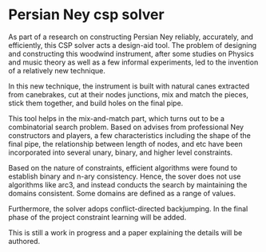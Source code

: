 # Persian Ney csp solver

As part of a research on constructing Persian Ney reliably, accurately, and efficiently, this CSP solver acts a design-aid tool.
The problem of designing and constructing this woodwind instrument, after some studies on Physics and music theory as well as a few informal experiments, 
led to the invention of a relatively new technique.

In this new technique, the instrument is built with natural canes extracted from canebrakes, cut at their nodes junctions, 
mix and match the pieces, stick them together, and build holes on the final pipe.

This tool helps in the mix-and-match part, which turns out to be a combinatorial search problem. Based on advises from professional Ney constructors and 
players, a few characteristics including the shape of the final pipe, the relationship between length of nodes, and etc have been incorporated into
several unary, binary, and higher level constraints.

Based on the nature of constraints, efficient algorithms were found to establish binary and n-ary consistency. Hence, the sover does not use algorithms like
arc3, and instead conducts the search by maintaining the domains consistent. Some domains are defined as a range of values.

Furthermore, the solver adops conflict-directed backjumping. In the final phase of the project constraint learning will be added.

This is still a work in progress and a paper explaining the details will be authored.
